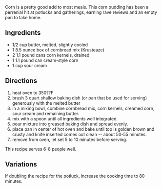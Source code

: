 <div id="wikitext">

Corn is a pretty good add to most meals. This corn pudding has been a
perrenial hit at potlucks and gatherings, earning rave reviews and an
empty pan to take home.

<div class="vspace">

</div>

Ingredients
-----------

-   1/2 cup butter, melted, slightly cooled
-   1 8.5 ounce box of cornbread mix (Krusteaze)
-   2 1.1 pound cans corn kernels, drained
-   1 1.1 pound can cream-style corn
-   1 cup sour cream

<div class="vspace">

</div>

Directions
----------

1.  heat oven to 350??F
2.  brush 3 quart shallow baking dish (or pan that be used for serving)
    generously with the melted butter
3.  in a mixing bowl, combine cornbread mix, corn kernels, creamed corn,
    sour cream and remaining butter.
4.  mix with a spoon until all ingredients well integrated.
5.  pour mixture into greased baking dish and spread evenly.
6.  place pan in center of hot oven and bake until top is golden brown
    and crusty and knife inserted comes out clean -- about 50-55
    minutes.
7.  remove from oven, let set 5 to 10 minutes before serving.

This recipe serves 6-8 people well.

<div class="vspace">

</div>

Variations
----------

If doubling the recipe for the potluck, increase the cooking time to 80
minutes.

</div>

